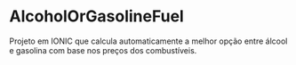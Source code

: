 # AlcoholOrGasolineFuel
Projeto em IONIC que calcula automaticamente a melhor opção entre álcool e gasolina com base nos preços dos combustíveis.
